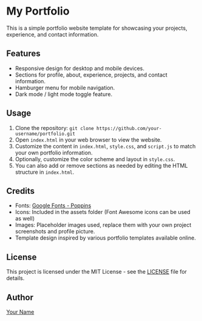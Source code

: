 # My Portfolio

This is a simple portfolio website template for showcasing your projects, experience, and contact information.

## Features

- Responsive design for desktop and mobile devices.
- Sections for profile, about, experience, projects, and contact information.
- Hamburger menu for mobile navigation.
- Dark mode / light mode toggle feature.

## Usage

1. Clone the repository: `git clone https://github.com/your-username/portfolio.git`
2. Open `index.html` in your web browser to view the website.
3. Customize the content in `index.html`, `style.css`, and `script.js` to match your own portfolio information.
4. Optionally, customize the color scheme and layout in `style.css`.
5. You can also add or remove sections as needed by editing the HTML structure in `index.html`.

## Credits

- Fonts: [Google Fonts - Poppins](https://fonts.google.com/specimen/Poppins)
- Icons: Included in the assets folder (Font Awesome icons can be used as well)
- Images: Placeholder images used, replace them with your own project screenshots and profile picture.
- Template design inspired by various portfolio templates available online.

## License

This project is licensed under the MIT License - see the [LICENSE](LICENSE) file for details.

## Author

[Your Name](https://github.com/your-username)

